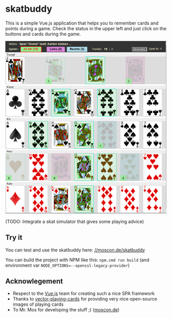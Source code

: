 # skatbuddy

This is a simple Vue.js application that helps you to remember cards and points during a game.
Check the status in the upper left and just click on the buttons and cards during the game.

![](skatbuddy_screenshot.png)

(TODO: Integrate a skat simulator that gives some playing advice)

## Try it

You can test and use the skatbuddy here:
[//moscon.de/skatbuddy](https://www.moscon.de/skatbuddy/)

You can build the project with NPM like this:
`npm.cmd run build`  (and environment var `NODE_OPTIONS=--openssl-legacy-provider`)


## Acknowlegement

* Respect to the [Vue.js](https://vuejs.org/) team for creating such a nice SPA framework
* Thanks to [vector-playing-cards](https://code.google.com/archive/p/vector-playing-cards/) for providing very nice open-source images of playing cards
* To Mr. Mos for developing the stuff ;)  ([moscon.de](https://www.moscon.de/))


